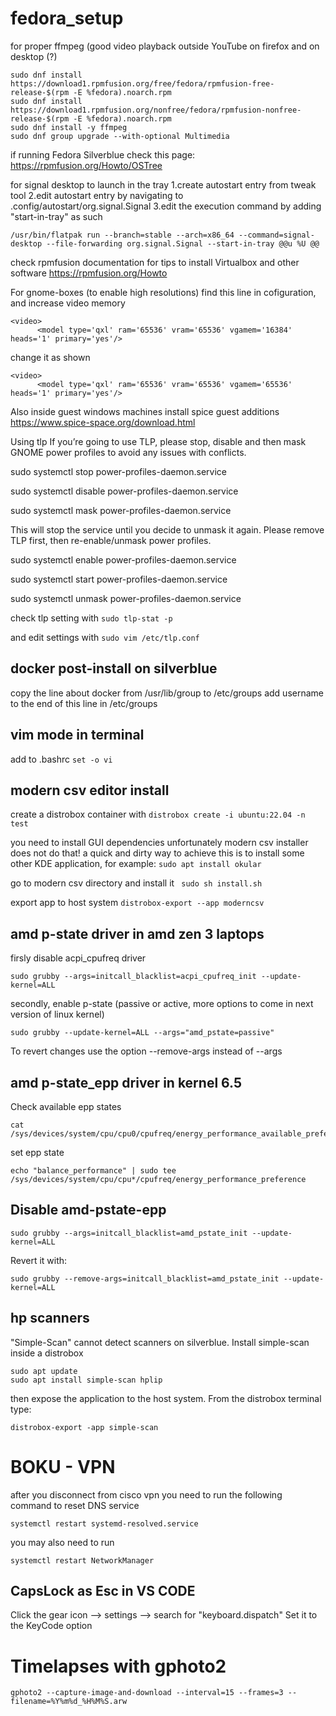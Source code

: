 # fedora_setup

for proper ffmpeg (good video playback outside YouTube on firefox and on desktop (?)
```
sudo dnf install https://download1.rpmfusion.org/free/fedora/rpmfusion-free-release-$(rpm -E %fedora).noarch.rpm
sudo dnf install https://download1.rpmfusion.org/nonfree/fedora/rpmfusion-nonfree-release-$(rpm -E %fedora).noarch.rpm
sudo dnf install -y ffmpeg
sudo dnf group upgrade --with-optional Multimedia
```

if running Fedora Silverblue check this page:
https://rpmfusion.org/Howto/OSTree

for signal desktop to launch in the tray
1.create autostart entry from tweak tool
2.edit autostart entry by navigating to .config/autostart/org.signal.Signal
3.edit the execution command by adding "start-in-tray" as such
```
/usr/bin/flatpak run --branch=stable --arch=x86_64 --command=signal-desktop --file-forwarding org.signal.Signal --start-in-tray @@u %U @@
```

check rpmfusion documentation for tips to install Virtualbox and other software
https://rpmfusion.org/Howto

For gnome-boxes (to enable high resolutions)
find this line in cofiguration, and increase video memory
```
<video>
      <model type='qxl' ram='65536' vram='65536' vgamem='16384' heads='1' primary='yes'/>
```

change it as shown
```
<video>
      <model type='qxl' ram='65536' vram='65536' vgamem='65536' heads='1' primary='yes'/>
```

Also inside guest windows machines install spice guest additions
https://www.spice-space.org/download.html

Using tlp
If you’re going to use TLP, please stop, disable and then mask GNOME power profiles to avoid any issues with conflicts.

sudo systemctl stop power-profiles-daemon.service

sudo systemctl disable power-profiles-daemon.service

sudo systemctl mask power-profiles-daemon.service


This will stop the service until you decide to unmask it again. Please remove TLP first, then re-enable/unmask power profiles.

sudo systemctl enable power-profiles-daemon.service

sudo systemctl start power-profiles-daemon.service

sudo systemctl unmask power-profiles-daemon.service

check tlp setting with 
```sudo tlp-stat -p```

and edit settings with
```sudo vim /etc/tlp.conf```

## docker post-install on silverblue
copy the line about docker from /usr/lib/group to /etc/groups
add username to the end of this line in /etc/groups

## vim mode in terminal
add to .bashrc
```set -o vi```

## modern csv editor install
create a distrobox container with
```distrobox create -i ubuntu:22.04 -n test```

you need to install GUI dependencies
unfortunately modern csv installer does not do that!
a quick and dirty way to achieve this is to install some other KDE application, for example:
```sudo apt install okular```

go to modern csv directory and install it
``` sudo sh install.sh```

export app to host system
```distrobox-export --app moderncsv```

## amd p-state driver in amd zen 3 laptops
firsly disable acpi_cpufreq driver
```
sudo grubby --args=initcall_blacklist=acpi_cpufreq_init --update-kernel=ALL
```

secondly, enable p-state (passive or active, more options to come in next version of linux kernel)
```
sudo grubby --update-kernel=ALL --args="amd_pstate=passive"
```
To revert changes use the option --remove-args instead of --args

## amd p-state_epp driver in kernel 6.5
Check available epp states
```
cat /sys/devices/system/cpu/cpu0/cpufreq/energy_performance_available_preferences
```

set epp state
```
echo "balance_performance" | sudo tee /sys/devices/system/cpu/cpu*/cpufreq/energy_performance_preference
```

## Disable amd-pstate-epp
```
sudo grubby --args=initcall_blacklist=amd_pstate_init --update-kernel=ALL
```

Revert it with:
```
sudo grubby --remove-args=initcall_blacklist=amd_pstate_init --update-kernel=ALL
```

## hp scanners
"Simple-Scan" cannot detect scanners on silverblue. Install simple-scan inside a distrobox 
```
sudo apt update
sudo apt install simple-scan hplip
```
then expose the application to the host system. From the distrobox terminal type:
```
distrobox-export -app simple-scan
```

# BOKU - VPN
after you disconnect from cisco vpn you need to run the following command to reset DNS service
```
systemctl restart systemd-resolved.service
```

you may also need to run
```
systemctl restart NetworkManager
```

## CapsLock as Esc in VS CODE
Click the gear icon --> settings --> search for "keyboard.dispatch"
Set it to the KeyCode option

# Timelapses with gphoto2
```
gphoto2 --capture-image-and-download --interval=15 --frames=3 --filename=%Y%m%d_%H%M%S.arw
```
